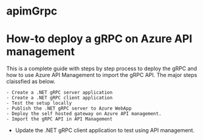 # apimGrpc
# How-to deploy a gRPC on Azure API management

This is a complete guide with steps by step process to deploy the gRPC and how to use Azure API Management to import the gRPC API.
The major steps claissfied as below.

	- Create a .NET gRPC server application
	- Create a .NET gRPC client application
	- Test the setup locally 
	- Publish the .NET gRPC server to Azure WebApp
	- Deploy the self hosted gateway on Azure API management.
	- Import the gRPC API in API Management
  - Update the .NET gRPC client application to test using API management. 
